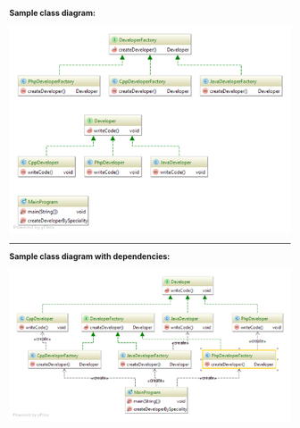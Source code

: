 **Sample class diagram:**

![diagram_factory_method.png](diagram_factory_method.png)

---

**Sample class diagram with dependencies:**

![diagram_factory_method_dependencies.png](diagram_factory_method_dependencies.png)